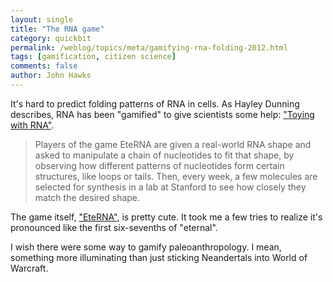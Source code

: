```yaml
---
layout: single 
title: "The RNA game" 
category: quickbit
permalink: /weblog/topics/meta/gamifying-rna-folding-2012.html
tags: [gamification, citizen science] 
comments: false 
author: John Hawks 
---
```


It's hard to predict folding patterns of RNA in cells. As Hayley Dunning describes, RNA has been "gamified" to give scientists some help: <a href="http://the-scientist.com/2012/06/26/toying-with-rna/">"Toying with RNA"</a>. 

<blockquote>Players of the game EteRNA are given a real-world RNA shape and asked to manipulate a chain of nucleotides to fit that shape, by observing how different patterns of nucleotides form certain structures, like loops or tails. Then, every week, a few molecules are selected for synthesis in a lab at Stanford to see how closely they match the desired shape.</blockquote>

The game itself, <a href="http://eterna.cmu.edu/eterna_page.php?page=me_tab">"EteRNA"</a>, is pretty cute. It took me a few tries to realize it's pronounced like the first six-sevenths of "eternal". 

I wish there were some way to gamify paleoanthropology. I mean, something more illuminating than just sticking Neandertals into World of Warcraft. 

